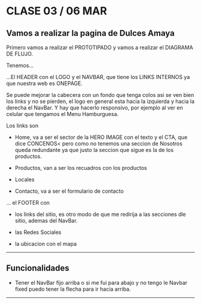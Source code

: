 # CLASE 03 / 06 MAR

## Vamos a realizar la pagina de Dulces Amaya


Primero vamos a realizar el PROTOTIPADO y vamos a realizar el DIAGRAMA DE FLUJO.

Tenemos...

...El HEADER con el LOGO y el NAVBAR, que tiene los LINKS INTERNOS ya que nuestra web es ONEPAGE.

Se puede mejorar la cabecera con un fondo que tenga colos asi se ven bien los links y no se pierden, el logo en general esta hacia la izquierda y hacia la derecha el NavBar. Y hay que hacerlo responsivo, por ejemplo al ver en celular que tengamos el Menu Hamburguesa.

Los links son 

- Home, va a ser el sector de la HERO IMAGE con el texto y el CTA, que dice CONCENOS< pero como no tenemos una seccion de Nosotros queda redundante ya que justo la seccion que sigue es la de los productos.

- Productos, van a ser los recuadros con los productos

- Locales

- Contacto, va a ser el formulario de contacto

... el FOOTER con 

- los links del sitio, es otro modo de que me redirija a las secciones dle sitio, ademas del NavBar.

- las Redes Sociales

- la ubicacion con el mapa

---

 ## Funcionalidades

- Tener el NavBar fijo arriba o si me fui para abajo y no tengo le Navbar fixed puedo tener la flecha para ir hacia arriba.


---


